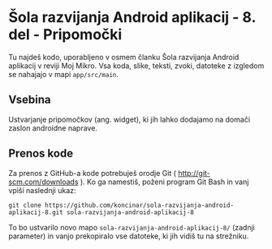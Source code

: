 Šola razvijanja Android aplikacij - 8. del - Pripomočki
=======================================================

Tu najdeš kodo, uporabljeno v osmem članku Šola razvijanja Android aplikacij v reviji Moj Mikro.
Vsa koda, slike, teksti, zvoki, datoteke z izgledom se nahajajo v mapi `app/src/main`.

Vsebina
-------

Ustvarjanje pripomočkov (ang. widget), ki jih lahko dodajamo na domači zaslon androidne naprave.


Prenos kode
-----------

Za prenos z GitHub-a kode potrebuješ orodje Git ( http://git-scm.com/downloads ). Ko ga namestiš, poženi program Git Bash in vanj vpiši naslednji ukaz:

`git clone https://github.com/koncinar/sola-razvijanja-android-aplikacij-8.git sola-razvijanja-android-aplikacij-8`

To bo ustvarilo novo mapo `sola-razvijanja-android-aplikacij-8/` (zadnji parameter) in vanjo prekopiralo vse datoteke, ki jih vidiš tu na strežniku.
